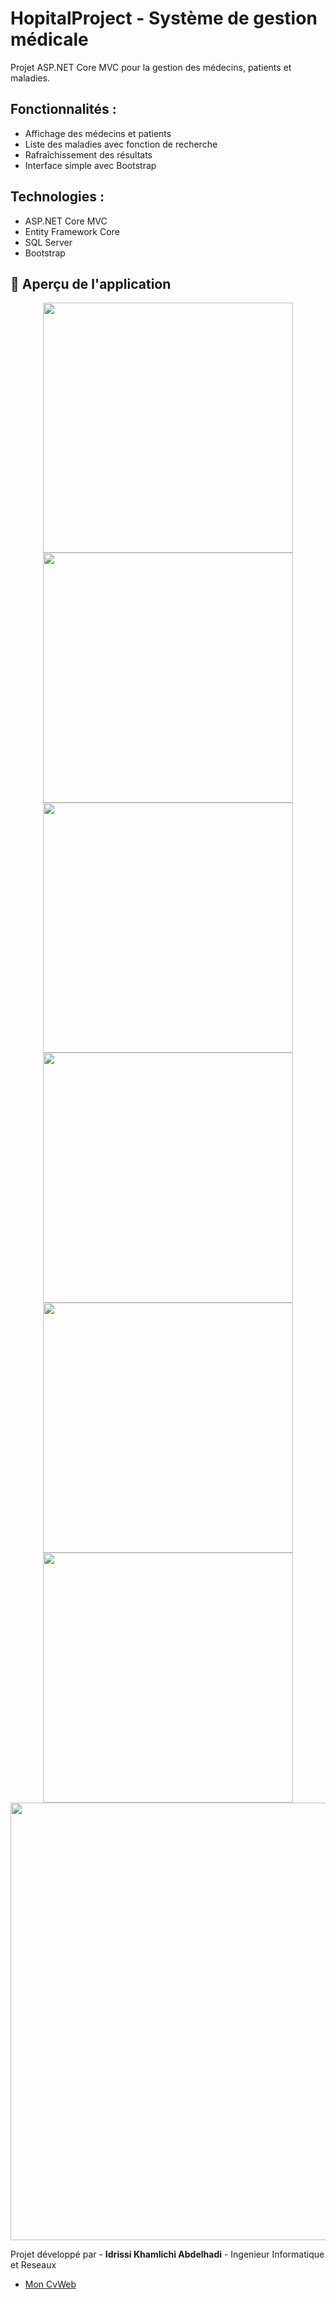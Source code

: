 # HopitalProject - Système de gestion médicale

Projet ASP.NET Core MVC pour la gestion des médecins, patients et maladies.

## Fonctionnalités :
- Affichage des médecins et patients
- Liste des maladies avec fonction de recherche
- Rafraîchissement des résultats
- Interface simple avec Bootstrap

## Technologies :
- ASP.NET Core MVC
- Entity Framework Core
- SQL Server
- Bootstrap

  
## 📸 Aperçu de l'application

<p align="center">
  <a href="https://github.com/user-attachments/assets/718add8e-0bd4-47b5-bf62-791ffa638644">
    <img src="https://github.com/user-attachments/assets/718add8e-0bd4-47b5-bf62-791ffa638644" width="400" />
  </a>
  <a href="https://github.com/user-attachments/assets/b241fd94-8195-4529-80f0-4a555a1cea1d">
    <img src="https://github.com/user-attachments/assets/b241fd94-8195-4529-80f0-4a555a1cea1d" width="400" />
  </a>
  <a href="https://github.com/user-attachments/assets/6454ce36-6c84-418b-8f89-db8682de222e">
    <img src="https://github.com/user-attachments/assets/6454ce36-6c84-418b-8f89-db8682de222e" width="400" />
  </a>
  <a href="https://github.com/user-attachments/assets/73c3dd94-79c5-464b-a147-946513ebf2a4">
    <img src="https://github.com/user-attachments/assets/73c3dd94-79c5-464b-a147-946513ebf2a4" width="400" />
  </a>
  <a href="https://github.com/user-attachments/assets/82d206ff-ee12-49ff-ba40-9c04e92adfac">
    <img src="https://github.com/user-attachments/assets/82d206ff-ee12-49ff-ba40-9c04e92adfac" width="400" />
  </a>
  <a href="https://github.com/user-attachments/assets/07e64f43-734c-42c7-a064-dd54460bd3f0">
    <img src="https://github.com/user-attachments/assets/07e64f43-734c-42c7-a064-dd54460bd3f0" width="400" />
  </a>
  <a href="https://github.com/user-attachments/assets/2356499c-8e21-42ed-b1bb-5c3665075ffb">
    <img src="https://github.com/user-attachments/assets/2356499c-8e21-42ed-b1bb-5c3665075ffb" width="700" />
  </a>
</p>




Projet développé par - **Idrissi Khamlichi Abdelhadi** - Ingenieur Informatique et Reseaux
-   [Mon CvWeb](https://ik-abdou.vercel.app/)

